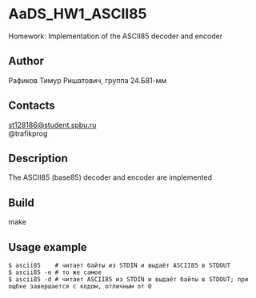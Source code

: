 # AaDS_HW1_ASCII85  
Homework: Implementation of the ASCII85 decoder and encoder  
  
## Author  
Рафиков Тимур Ришатович, группа 24.Б81-мм  
## Contacts  
st128186@student.spbu.ru    
@trafikprog  
## Description  
The ASCII85 (base85) decoder and encoder are implemented  
## Build
make
## Usage example
```
$ ascii85    # читает байты из STDIN и выдаёт ASCII85 в STDOUT
$ ascii85 -e # то же самое
$ ascii85 -d # читает ASCII85 из STDIN и выдаёт байты в STDOUT; при ощбке завершается с кодом, отличным от 0
```